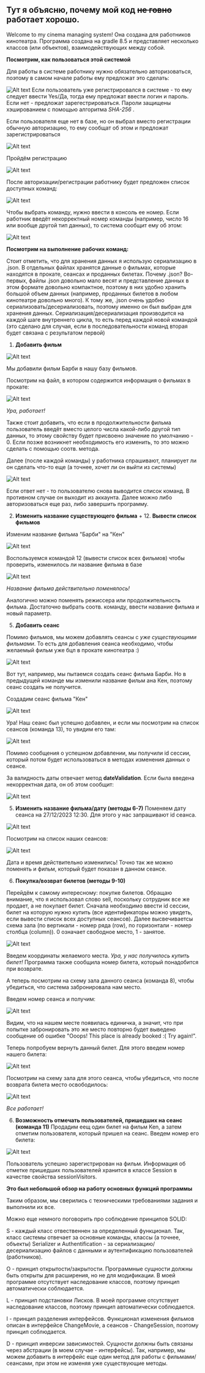## Тут я объясню, почему мой код ~~не говно~~ работает хорошо.

Welcome to my cinema managing system! Она создана для работников кинотеатра. Программа создана на gradle 8.5 и представляет несколько классов (или объектов), взаимодействующих между собой.

**Посмотрим, как пользоваться этой системой**

Для работы в системе работнику нужно обязательно авторизоваться, поэтому в самом начале работы ему предложат это сделать:

![Alt text](screen-1.png)
Если пользователь уже регистрировался в системе - то ему следует ввести Yes/Да, тогда ему предложат ввести логин и пароль. Если нет - предложат зарегестрироваться. Пароли защищены хэшированием с помощью алгоритма *SHA-256* . 

Если пользователя еще нет в базе, но он выбрал вместо регистрации обычную авторизацию, то ему сообщат об этом и предложат зарегистрироваться

![Alt text](screen-2.png)

Пройдём регистрацию

![Alt text](<screen 3.png>)

После авторизации/регистрации работнику будет предложен список доступных команд:

![Alt text](screen-4.png)

Чтобы выбрать команду, нужно ввести в консоль ее номер. Если работник введёт некорректный номер команды (например, число 16 или вообще другой тип данных), то система сообщит ему об этом:

![Alt text](screen-5.png)

**Посмотрим на выполнение рабочих команд:**

Стоит отметить, что для хранения данных я использую сериализацию в .json. В отдельных файлах хранятся данные о фильмах, которые находятся в прокате, сеансах и проданных билетах. Почему .json? Во-первых, файлы .json довольно мало весят и представление данных в этом формате довольно компактное, поэтому в них удобно хранить большой объем данных (например, проданных билетов в любом кинотеатре довольно много). К тому же, .json очень удобно сериализовать/десериализовать, поэтому именно он был выбран для хранения данных. Сериализация/десериализация производится на каждой шаге внутреннего цикла, то есть перед каждой новой командой (это сделано для случая, если в последовательности команд вторая будет связана с результатом первой)

1. **Добавить фильм**

![Alt text](screen-6.png)


Мы добавили фильм Барби в нашу базу фильмов. 

Посмотрим на файл, в котором содержится информация о фильмах в прокате:

![Alt text](screen-7.png)

*Ура, работает!*

Также стоит добавить, что если в продолжительности фильма пользователь введёт вместо целого числа какой-либо другой тип данных, то этому свойству будет присвоено значение по умолчанию - 0. Если позже возникнет необходимость его изменить, то это можно сделать с помощью соотв. метода.

Далее (после каждой команды) у работника спрашивают, планирует ли он сделать что-то еще (а точнее, хочет ли он выйти из системы)

![Alt text](screen-8.png)

Если ответ нет - то пользователю снова выводится список команд. В противном случае он выходит из аккаунта. Далее можно либо авторизоваться еще раз, либо завершить программу. 

2. **Изменить название существующего фильма** + 12. **Вывести список фильмов**

Изменим название фильма "Барби" на "Кен"

![Alt text](screen-9.png)

Воспользуемся командой 12 (вывести список всех фильмов) чтобы проверить, изменилось ли название фильма в базе

![Alt text](screen-10.png)

*Название фильма действительно поменялось!*

Аналогично можно поменять режиссера или продолжительность фильма. Достаточно выбрать соотв. команду, ввести название фильма и новый параметр.

5. **Добавить сеанс**

Помимо фильмов, мы можем добавлять сеансы с *уже существующими фильмами*. То есть для добавления сеанса необходимо, чтобы желаемый фильм уже бцл в прокате кинотеатра :)

![Alt text](screen-11.png)

Вот тут, например, мы пытаемся создать сеанс фильма Барби. Но в предыдущей команде мы изменили название фильм ана Кен, поэтому сеанс создать не получится.

Создадим сеанс фильма "Кен"

![Alt text](screen-12.png)

Ура! Наш сеанс был успешно добавлен, и если мы посмотрим на список сеансов (команда 13), то увидим его там:

![Alt text](screen-13.png)

Помимо сообщения о успешном добавлении, мы получили id сессии, который потом будет использоваться в методах изменения данных о сеансе. 

За валидность даты отвечает метод **dateValidation**. Если была введена некорректная дата, он об этом сообщит:

![Alt text](screen-21.png)

5. **Изменить название фильма/дату (методы 6-7)**
Поменяем дату сеанса на 27/12/2023 12:30. Для этого у нас запрашивают id сеанса.

![Alt text](screen-14.png)

Посмотрим на список наших сеансов:

![Alt text](screen-15.png)

Дата и время действительно изменились! Точно так же можно поменять и фильм, который будет показан в данном сеансе.

6. **Покупка/возврат билетов (методы 9-10)**

Перейдём к самому интересному: покупке билетов. Обращаю внимание, что я использовал слово sell, поскольку сотрудник все же продает, а не покупает билет. Сначала необходимо ввести id сессии, билет на которую нужно купить (все идентификаторы можно увидеть, если вывести список всех доступных сеансов). Далее высвечиваетсы схема зала (по вертикали - номер ряда (row), по горизонтали - номер столбца (column)). 0 означает свободное место, 1 - занятое.

![Alt text](screen-16.png)

Введем координаты желаемого места. *Ура, у нас получилось купить билет!*
Программа также сообщила номер билета, который понадобится при возврате.

А теперь посмотрим на схему зала данного сеанса (команда 8), чтобы убедиться, что система забронировала нам место.

Введем номер сеанса и получим:

![Alt text](screen-17.png)

Видим, что на нашем месте появилась единичка, а значит, что при попытке забронировать это же место повторно будет выведено сообщение об ошибке "Ooops! This place is already booked :( Try again!".

Теперь попробуем вернуть данный билет. Для этого введем номер нашего билета: 

![Alt text](screen-18.png)

Посмотрим на схему зала для этого сеанса, чтобы убедиться, что после возврата билета место освободилось:

![Alt text](screen-19.png)

*Все работает!*

6. **Возможность отмечать пользователей, пришедших на сеанс (команда 11)**
Продадим еещ один билет на фильм Ken, а затем отметим пользователя, который пришел на сеанс. Введем номер его билета: 

![Alt text](screen-20.png)

Пользователь успешно зарегистрирован на фильм. Информация об отметке пришедших пользователей хранится в классе Session в качестве свойства sessionVisitors.


**Это был небольшой обзор на работу основных функций программы**

Таким образом, мы сверились с техническими требованиями задания и выполнили их все. 

Можно еще немного поговорить про соблюдение принципов SOLID:

S - каждый класс отвественнен за определенный функционал. Так, класс системы отвечает за основные команды, классы (а точнее, объекты) Serializer и Authentification - за сериализацию/десериализацию файлов с данными и аутентификацию пользователей (работников). 

O - принцип открытости/закрытости. Программные сущности должны быть открыты для расширения, но не для модификации. В моей программе отсутствует наследование классов, поэтому принцип автоматически соблюдается.

L - принцип подстановки Лисков. В моей программе отсутствует наследование классов, поэтому принцип автоматически соблюдается.

I - принцип разделения интерфейсов. Функционал изменения фильмов описан в интерфейсе ChangeMovie, а сеансов - ChangeSession, поэтому принцип соблюдается.

D - принцип инверсии зависимостей. Сущности должны быть связаны через абстрации (в моем случае - интерфейсы). Так, например, мы можем добавить в интерфейс еще один метод для работы с фильмами/сеансами, при этом не изменяя уже существующие методы.
